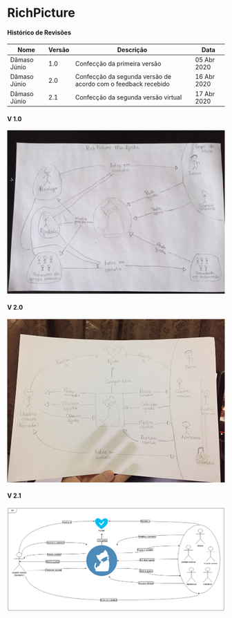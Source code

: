 <br>
<br>

# RichPicture

#### Histórico de Revisões
|Nome |  Versão | Descrição |  Data    |
|-----------------------------------|--------------------|---------------|-----------------|
| Dâmaso Júnio | 1.0 | Confecção da primeira versão |05 Abr 2020 |
| Dâmaso Júnio | 2.0 | Confecção da segunda versão de acordo com o feedback recebido |16 Abr 2020 |
| Dâmaso Júnio | 2.1 | Confecção da segunda versão virtual |17 Abr 2020 |

#### V 1.0

![Versão 1 Rich Picture](RichPictureV1.jpg)

#### V 2.0

![Versão 1 Rich Picture](RichPictureV2.jpg)

#### V 2.1

![Versão 1 Rich Picture](RichPictureV2.1.jpg)
